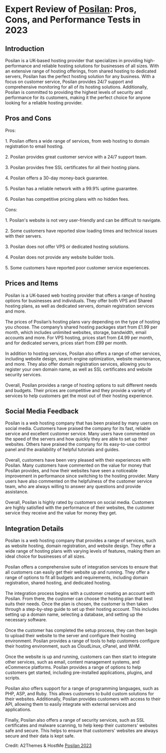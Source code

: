 <h1>Expert Review of <a href="https://a2themes.com/posilan-reviews">Posilan</a>: Pros, Cons, and Performance Tests in 2023</h1>
<h2>Introduction</h2>
Posilan is a UK-based hosting provider that specializes in providing high-performance and reliable hosting solutions for businesses of all sizes. With an extensive range of hosting offerings, from shared hosting to dedicated servers, Posilan has the perfect hosting solution for any business. With a focus on customer service, Posilan provides 24/7 support and comprehensive monitoring for all of its hosting solutions. Additionally, Posilan is committed to providing the highest levels of security and performance for its customers, making it the perfect choice for anyone looking for a reliable hosting provider.
<h2>Pros and Cons</h2>
Pros:<br><br>1. Posilan offers a wide range of services, from web hosting to domain registration to email hosting.<br><br>2. Posilan provides great customer service with a 24/7 support team.<br><br>3. Posilan provides free SSL certificates for all their hosting plans.<br><br>4. Posilan offers a 30-day money-back guarantee.<br><br>5. Posilan has a reliable network with a 99.9% uptime guarantee.<br><br>6. Posilan has competitive pricing plans with no hidden fees.<br><br>Cons:<br><br>1. Posilan's website is not very user-friendly and can be difficult to navigate.<br><br>2. Some customers have reported slow loading times and technical issues with their servers.<br><br>3. Posilan does not offer VPS or dedicated hosting solutions.<br><br>4. Posilan does not provide any website builder tools.<br><br>5. Some customers have reported poor customer service experiences.
<h2>Prices and Items</h2>
Posilan is a UK-based web hosting provider that offers a range of hosting options for businesses and individuals. They offer both VPS and Shared hosting plans, as well as dedicated servers, domain registration services and more.<br><br>The prices of Posilan’s hosting plans vary depending on the type of hosting you choose. The company’s shared hosting packages start from £1.99 per month, which includes unlimited websites, storage, bandwidth, email accounts and more. For VPS hosting, prices start from £4.99 per month, and for dedicated servers, prices start from £99 per month.<br><br>In addition to hosting services, Posilan also offers a range of other services, including website design, search engine optimization, website maintenance, and more. They also offer domain registration services, allowing you to register your own domain name, as well as SSL certificates and website security services.<br><br>Overall, Posilan provides a range of hosting options to suit different needs and budgets. Their prices are competitive and they provide a variety of services to help customers get the most out of their hosting experience.
<h2>Social Media Feedback</h2>
Posilan is a web hosting company that has been praised by many users on social media. Customers have praised the company for its fast, reliable service and excellent customer service. Many users have commented on the speed of the servers and how quickly they are able to set up their websites. Others have praised the company for its easy-to-use control panel and the availability of helpful tutorials and guides.<br><br>Overall, customers have been very pleased with their experiences with Posilan. Many customers have commented on the value for money that Posilan provides, and how their websites have seen a noticeable improvement in performance since switching to the hosting provider. Many users have also commented on the helpfulness of the customer service team, who are always willing to answer any questions and provide assistance.<br><br>Overall, Posilan is highly rated by customers on social media. Customers are highly satisfied with the performance of their websites, the customer service they receive and the value for money they get.
<h2>Integration Details</h2>
Posilan is a web hosting company that provides a range of services, such as website hosting, domain registration, and website design. They offer a wide range of hosting plans with varying levels of features, making them an ideal choice for businesses of all sizes.<br><br>Posilan offers a comprehensive suite of integration services to ensure that all customers can easily get their website up and running. They offer a range of options to fit all budgets and requirements, including domain registration, shared hosting, and dedicated hosting.<br><br>The integration process begins with a customer creating an account with Posilan. From there, the customer can choose the hosting plan that best suits their needs. Once the plan is chosen, the customer is then taken through a step-by-step guide to set up their hosting account. This includes setting up a domain name, selecting a database, and setting up the necessary software.<br><br>Once the customer has completed the setup process, they can then begin to upload their website to the server and configure their hosting environment. Posilan provides a range of tools to help customers configure their hosting environment, such as CloudLinux, cPanel, and WHM.<br><br>Once the website is up and running, customers can then start to integrate other services, such as email, content management systems, and eCommerce platforms. Posilan provides a range of options to help customers get started, including pre-installed applications, plugins, and scripts.<br><br>Posilan also offers support for a range of programming languages, such as PHP, ASP, and Ruby. This allows customers to build custom solutions for their websites. Additionally, Posilan provides customers with access to their API, allowing them to easily integrate with external services and applications.<br><br>Finally, Posilan also offers a range of security services, such as SSL certificates and malware scanning, to help keep their customers' websites safe and secure. This helps to ensure that customers' websites are always secure and their data is kept safe.
<p>Credit: A2Themes & HostMe <a href="https://a2themes.com/posilan-reviews">Posilan 2023</a></p>